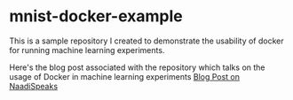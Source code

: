 # mnist-docker-example

This is a sample repository I created to demonstrate the usability of docker for running machine learning experiments. 

Here's the blog post associated with the repository which talks on the usage of Docker in machine learning experiments [Blog Post on NaadiSpeaks](https://naadispeaks.wordpress.com/2023/02/27/streamline-your-machine-learning-workflow-with-docker-a-beginners-guide/)
